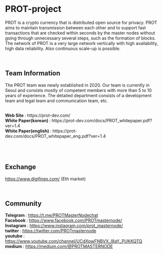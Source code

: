 # PROT-project

PROT is a crypto currency that is distributed open source for privacy. 
PROT aims to maintain transmission between each other and to support fast transactions that are checked within seconds by the master nodes without going through unnecessary several steps, such as the formation of blocks.
The network of PROT is a very large network vertically with high availability, high data reliability. Also continuous scale-up is possible.

<br>

## Team Information

The PROT team was newly established in 2020.
Our team is currently in Seoul and consists mostly of competent members with more than 5 to 10 years of experience.
The detailed department consists of a development team and legal team and communication team, etc.

<br>
<b> Web Site </b> : https://prot-dev.com/ <br/>
<b> White Paper(korean) </b> : https://prot-dev.com/docs/PROT_whitepaper.pdf?ver=1.4<br/>
<b> White Paper(english) </b> : https://prot-dev.com/docs/PROT_whitepaper_eng.pdf?ver=1.4<br/>

<br>
<br>
<br>

## Exchange
https://www.digifinex.com/
(Eth market)

<br>

## Community 
<b> Telegram </b> : https://t.me/PROTMasterNodechat<br/>
<b> Facebook </b> : https://www.facebook.com/PROTmasternode/<br/>
<b> Instagram </b> : https://www.instagram.com/prot_masternode/<br/>
<b> twitter </b> : https://twitter.com/PROTmasternode<br/>
<b> youtube </b> : https://www.youtube.com/channel/UCdXpwFNBVX_I8aY_PUKKQTQ<br/>
<b> medium </b> : https://medium.com/@PROTMASTERNODE<br/>


